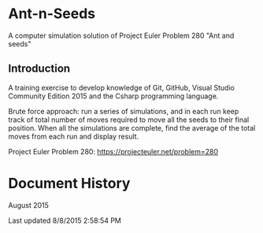 # Ant-n-Seeds
A computer simulation solution of Project Euler Problem 280 "Ant and seeds"

## Introduction
A training exercise to develop knowledge of Git, GitHub, Visual Studio Community Edition 2015 and the Csharp programming language.

Brute force approach:  run a series of simulations, and in each run keep track of total number of moves required to move all the seeds to their final position.  When all the simulations are complete, find the average of the total moves from each run and display result.

Project Euler Problem 280:  https://projecteuler.net/problem=280

# Document History
August 2015

Last updated 8/8/2015 2:58:54 PM

